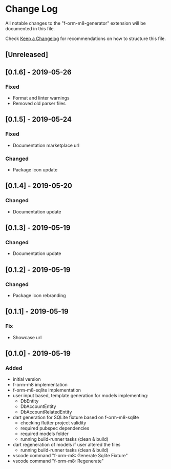 # Change Log
All notable changes to the "f-orm-m8-generator" extension will be documented in this file.

Check [Keep a Changelog](http://keepachangelog.com/) for recommendations on how to structure this file.

## [Unreleased]

## [0.1.6] - 2019-05-26

### Fixed

* Format and linter warnings
* Removed old parser files

## [0.1.5] - 2019-05-24

### Fixed

* Documentation marketplace url

### Changed

* Package icon update

## [0.1.4] - 2019-05-20

### Changed

* Documentation update
  
## [0.1.3] - 2019-05-19

### Changed

* Documentation update

## [0.1.2] - 2019-05-19

### Changed

* Package icon rebranding

## [0.1.1] - 2019-05-19

### Fix

* Showcase url

## [0.1.0] - 2019-05-19

### Added

* initial version
* f-orm-m8 implementation
* f-orm-m8-sqlite implementation
* user input based, template generation for models implementing:
  *  DbEntity
  *  DbAccountEntity
  *  DbAccountRelatedEntity
* dart generation for SQLite fixture based on f-orm-m8-sqlite
  * checking flutter project validity
  * required pubspec dependencies
  * required models folder
  * running build-runner tasks (clean & build)
* dart regeneration of models if user altered the files
  * running build-runner tasks (clean & build)
* vscode command "f-orm-m8: Generate Sqlite Fixture"
* vscode command "f-orm-m8: Regenerate"
